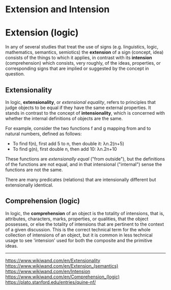 # Extension and Intension


# Extension (logic)
In any of several studies that treat the use of signs (e.g. linguistics, logic, mathematics, semantics, semiotics) the **extension** of a sign (concept, idea) consists of the things to which it applies, in contrast with its **intension** (comprehension) which consists, very roughly, of the ideas, properties, or corresponding signs that are implied or suggested by the concept in question.

## Extensionality
In logic, __extensionality__, or _extensional equality_, refers to principles that judge objects to be equal if they have the same external properties. It stands in contrast to the concept of __intensionality__, which is concerned with whether the internal definitions of objects are the same.

For example, consider the two functions f and g mapping from and to natural numbers, defined as follows:
- To find f(n), first add 5 to n, then double it: λn.2(n+5)
- To find g(n), first double n, then add 10:      λn.2n+10

These functions are _extensionally equal_ ("from outside"), but the definitions of the functions are not equal, and in that intensional ("internal") sense the functions are not the same.

There are many predicates (relations) that are intensionally different but extensionally identical.


## Comprehension (logic)
In logic, the __comprehension__ of an object is the totality of intensions, that is, attributes, characters, marks, properties, or qualities, that the object possesses, or else the totality of intensions that are pertinent to the context of a given discussion. This is the correct technical term for the whole collection of intensions of an object, but it is common in less technical usage to see 'intension' used for both the composite and the primitive ideas.


---

https://www.wikiwand.com/en/Extensionality
https://www.wikiwand.com/en/Extension_(semantics)
https://www.wikiwand.com/en/Intension
https://www.wikiwand.com/en/Comprehension_(logic)
https://plato.stanford.edu/entries/quine-nf/
